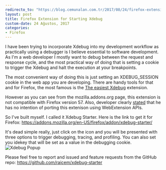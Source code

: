```yaml
---
redirecto_to: "https://blog.cemunalan.com.tr/2017/08/24/firefox-extension-for-starting-xdebug/"
layout: post
title: Firefox Extension for Starting Xdebug
custom-date: 24 Ağustos, 2017
categories: 
- Firefox
---
```


I have been trying to incorporate Xdebug into my development workflow as practically using a debugger is I believe essential to software development. As I'm a web developer I mostly want to debug between the request and response cycle, and the most practical way of doing that is setting a cookie to trigger the Xdebug and halt the execution at your breakpoints. 

The most convenient way of doing this is just setting an XDEBUG_SESSION cookie in the web app you are developing. There are handy tools for that and for Firefox, the most famous is the [The easiest Xdebug](https://addons.mozilla.org/en-US/firefox/addon/the-easiest-xdebug/) extension. 

However as you can see from the mozilla.addons.org page, this extension is not compatible with Firefox version 57. Also, developer clearly [stated](https://addons.mozilla.org/en-US/firefox/addon/the-easiest-xdebug/reviews/900688/) that he has no intention of porting this extenison using WebExtension APIs. 

So I've built myself. I called it Xdebug Starter. Here is the link to get it for Firefox: https://addons.mozilla.org/en-US/firefox/addon/xdebug-starter/

It's dead simple really, just click on the icon and you will be presented with three options to trigger debugging, tracing, and profiling. You can also set you idekey that will be set as a value in the debugging cookie.
<img class="box-shadow img-padding" src="{{site.url}}/assets/xdebug-popup.png" alt="Xdebug Popup"/> 

Please feel free to report and issued and feature requests from the GitHub repo: https://github.com/raicem/xdebug-starter